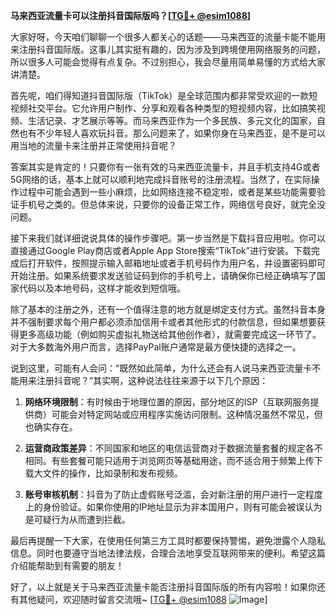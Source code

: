 **马来西亚流量卡可以注册抖音国际版吗？[[TG💪+ @esim1088](https://t.me/s/esim1088)]**

大家好呀，今天咱们聊聊一个很多人都关心的话题——马来西亚的流量卡能不能用来注册抖音国际版。这事儿其实挺有趣的，因为涉及到跨境使用网络服务的问题，所以很多人可能会觉得有点复杂。不过别担心，我会尽量用简单易懂的方式给大家讲清楚。

首先呢，咱们得知道抖音国际版（TikTok）是全球范围内都非常受欢迎的一款短视频社交平台。它允许用户制作、分享和观看各种类型的短视频内容，比如搞笑视频、生活记录、才艺展示等等。而马来西亚作为一个多民族、多元文化的国家，自然也有不少年轻人喜欢玩抖音。那么问题来了，如果你身在马来西亚，是不是可以用当地的流量卡来注册并正常使用抖音呢？

答案其实是肯定的！只要你有一张有效的马来西亚流量卡，并且手机支持4G或者5G网络的话，基本上就可以顺利地完成抖音账号的注册流程。当然了，在实际操作过程中可能会遇到一些小麻烦，比如网络连接不稳定啦，或者是某些功能需要验证手机号之类的。但总体来说，只要你的设备正常工作，网络信号良好，就完全没问题。

接下来我们就详细说说具体的操作步骤吧。第一步当然是下载抖音应用啦。你可以直接通过Google Play商店或者Apple App Store搜索“TikTok”进行安装。下载完成后打开软件，按照提示输入邮箱地址或者手机号码作为用户名，并设置密码即可开始注册。如果系统要求发送验证码到你的手机号上，请确保你已经正确填写了国家代码以及本地号码，这样才能收到短信哦。

除了基本的注册之外，还有一个值得注意的地方就是绑定支付方式。虽然抖音本身并不强制要求每个用户都必须添加信用卡或者其他形式的付款信息，但如果想要获得更多高级功能（例如购买虚拟礼物送给其他创作者），就需要完成这一环节了。对于大多数海外用户而言，选择PayPal账户通常是最方便快捷的选择之一。

说到这里，可能有人会问：“既然如此简单，为什么还会有人说马来西亚流量卡不能用来注册抖音呢？”其实啊，这种说法往往来源于以下几个原因：

1. **网络环境限制**：有时候由于地理位置的原因，部分地区的ISP（互联网服务提供商）可能会对特定网站或应用程序实施访问限制。这种情况虽然不常见，但也确实存在。
   
2. **运营商政策差异**：不同国家和地区的电信运营商对于数据流量套餐的规定各不相同。有些套餐可能只适用于浏览网页等基础用途，而不适合用于频繁上传下载大文件的操作，比如录制和发布视频。
   
3. **账号审核机制**：抖音为了防止虚假账号泛滥，会对新注册的用户进行一定程度上的身份验证。如果你使用的IP地址显示为非本国用户，则有可能会被误认为是可疑行为从而遭到拦截。

最后再提醒一下大家，在使用任何第三方工具时都要保持警惕，避免泄露个人隐私信息。同时也要遵守当地法律法规，合理合法地享受互联网带来的便利。希望这篇介绍能帮助到有需要的朋友！

好了，以上就是关于马来西亚流量卡能否注册抖音国际版的所有内容啦！如果你还有其他疑问，欢迎随时留言交流哦~ [[TG💪+ @esim1088](https://t.me/s/esim1088) ![Image](https://i.postimg.cc/4NQfJmqS/Snipaste-2025-05-13-00-14-12.png)]